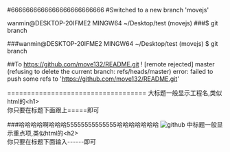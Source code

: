 #6666666666666666666666666
#Switched to a new branch 'movejs'

wanmin@DESKTOP-20IFME2 MINGW64 ~/Desktop/test (movejs)
###$ git branch

###wanmin@DESKTOP-20IFME2 MINGW64 ~/Desktop/test (movejs)
$ git branch

##To https://github.com/move132/README.git
 ! [remote rejected] master (refusing to delete the current branch: refs/heads/master)
error: failed to push some refs to 'https://github.com/move132/README.git'



===================================
  大标题一般显示工程名,类似html的\<h1\><br />
  你只要在标题下面跟上=====即可


###哈哈哈哈啊哈哈哈55555555555555哈哈哈哈哈哈哈
  ![github](http://g.hiphotos.baidu.com/news/q%3D100/sign=70db9f70aa6eddc420e7b0fb09dab6a2/728da9773912b31bce7e7cbc8118367adab4e111.jpg "github")
  中标题一般显示重点项,类似html的\<h2\><br />
  你只要在标题下面输入------即可
  
 